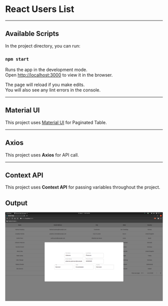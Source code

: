 # React Users List

---

## Available Scripts

In the project directory, you can run:

### `npm start`

Runs the app in the development mode.\
Open [http://localhost:3000](http://localhost:3000) to view it in the browser.

The page will reload if you make edits.\
You will also see any lint errors in the console.

---

## Material UI

This project uses [Material UI](https://material-ui.com/) for Paginated Table.

---

## Axios

This project uses **Axios** for API call.

---

## Context API

This project uses **Context API** for passing variables throughout the project.

## Output

![Output](https://github.com/coding-with-fun/react-users-list/blob/development/Screenshot%20from%202021-03-05%2013-07-45.png?raw=true)
